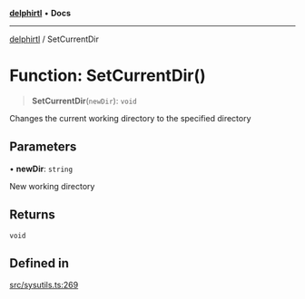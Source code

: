[**delphirtl**](../README.md) • **Docs**

***

[delphirtl](../globals.md) / SetCurrentDir

# Function: SetCurrentDir()

> **SetCurrentDir**(`newDir`): `void`

Changes the current working directory to the specified directory

## Parameters

• **newDir**: `string`

New working directory

## Returns

`void`

## Defined in

[src/sysutils.ts:269](https://github.com/chuacw/delphirtl/blob/d71b924f22790501bc0f05faa45f3a3158bae305/src/sysutils.ts#L269)
